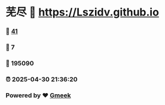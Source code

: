 # 芜尽 :link: https://Lszidv.github.io 
### :page_facing_up: [41](https://Lszidv.github.io/tag.html) 
### :speech_balloon: 7 
### :hibiscus: 195090 
### :alarm_clock: 2025-04-30 21:36:20 
### Powered by :heart: [Gmeek](https://github.com/Meekdai/Gmeek)

